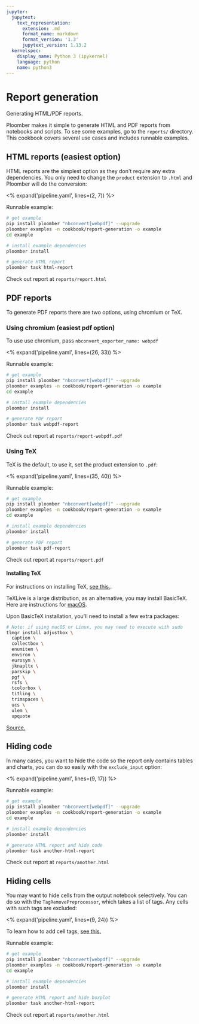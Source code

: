 ```yaml
---
jupyter:
  jupytext:
    text_representation:
      extension: .md
      format_name: markdown
      format_version: '1.3'
      jupytext_version: 1.13.2
  kernelspec:
    display_name: Python 3 (ipykernel)
    language: python
    name: python3
---
```


# Report generation

<!-- start description -->
Generating HTML/PDF reports.
<!-- end description -->

Ploomber makes it simple to generate HTML and PDF reports from notebooks and scripts. To see some examples, go to the `reports/` directory. This cookbook covers several use cases and includes runnable examples.

## HTML reports (easiest option)

HTML reports are the simplest option as they don't require any extra dependencies. You only need to change the `product` extension to `.html` and Ploomber will do the conversion:

<% expand('pipeline.yaml', lines=(2, 7)) %>

Runnable example:

<!-- #md -->
```sh
# get example
pip install ploomber "nbconvert[webpdf]" --upgrade
ploomber examples -n cookbook/report-generation -o example
cd example

# install example dependencies
ploomber install

# generate HTML report
ploomber task html-report
```
<!-- #endmd -->

Check out report at `reports/report.html`

## PDF reports

To generate PDF reports there are two options, using chromium or TeX.

### Using chromium (easiest pdf option)

To use use chromium, pass `nbconvert_exporter_name: webpdf`

<% expand('pipeline.yaml', lines=(26, 33)) %>

Runnable example:

<!-- #md -->
```sh
# get example
pip install ploomber "nbconvert[webpdf]" --upgrade
ploomber examples -n cookbook/report-generation -o example
cd example

# install example dependencies
ploomber install

# generate PDF report
ploomber task webpdf-report
```
<!-- #endmd -->

Check out report at `reports/report-webpdf.pdf`

### Using TeX

TeX is the default, to use it, set the product extension to `.pdf`:

<% expand('pipeline.yaml', lines=(35, 40)) %>

Runnable example:

<!-- #md -->
```sh
# get example
pip install ploomber "nbconvert[webpdf]" --upgrade
ploomber examples -n cookbook/report-generation -o example
cd example

# install example dependencies
ploomber install

# generate PDF report
ploomber task pdf-report
```
<!-- #endmd -->

Check out report at `reports/report.pdf`

#### Installing TeX

For instructions on installing TeX, [see this.](https://www.tug.org/texlive/).

TeXLive is a large distribution, as an alternative, you may install BasicTeX. Here are instructions for [macOS](https://www.tug.org/mactex/morepackages.html).

Upon BasicTeX installation, you'll need to install a few extra packages:

<!-- #md -->
```sh
# Note: if using macOS or Linux, you may need to execute with sudo
tlmgr install adjustbox \
  caption \
  collectbox \
  enumitem \
  environ \
  eurosym \
  jknapltx \
  parskip \
  pgf \
  rsfs \
  tcolorbox \
  titling \
  trimspaces \
  ucs \
  ulem \
  upquote 
```
<!-- #endmd -->

[Source.](https://github.com/jupyter/nbconvert/issues/1328)

## Hiding code

In many cases, you want to hide the code so the report only contains tables and charts, you can do so easily with the `exclude_input` option:

<% expand('pipeline.yaml', lines=(9, 17)) %>

Runnable example:

<!-- #md -->
```sh
# get example
pip install ploomber "nbconvert[webpdf]" --upgrade
ploomber examples -n cookbook/report-generation -o example
cd example

# install example dependencies
ploomber install

# generate HTML report and hide code
ploomber task another-html-report
```
<!-- #endmd -->

Check out report at `reports/another.html`

## Hiding cells

You may want to hide cells from the output notebook selectively. You can do so with the `TagRemovePreprocessor`, which takes a list of tags. Any cells with such tags are excluded:

<% expand('pipeline.yaml', lines=(9, 24)) %>

To learn how to add cell tags, [see this.](https://ploomber.io/s/tags)

Runnable example:

<!-- #md -->
```sh
# get example
pip install ploomber "nbconvert[webpdf]" --upgrade
ploomber examples -n cookbook/report-generation -o example
cd example

# install example dependencies
ploomber install

# generate HTML report and hide boxplot
ploomber task another-html-report
```
<!-- #endmd -->

Check out report at `reports/another.html`
